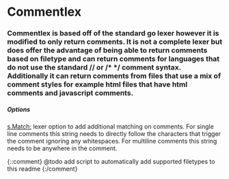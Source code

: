 # Commentlex

### Commentlex is based off of the standard go lexer however it is modified to only return comments. It is not a complete lexer but does offer the advantage of being able to return comments based on filetype and can return comments for languages that do not use the standard // or /* */ comment syntax. Additionally it can return comments from files that use a mix of comment styles for example html files that have html comments and javascript comments.

##### Options
<u>s.Match:</u> lexer option to add additional matching on comments. For single line comments this string needs to directly follow the characters that trigger the comment ignoring any whitespaces. For multiline comments this string needs to be anywhere in the comment.

{::comment} @todo add script to automatically add supported filetypes to this readme {:/comment}

